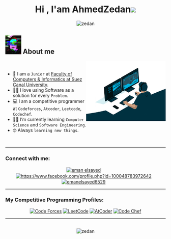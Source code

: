 <h1 align="center">Hi , I'am AhmedZedan<img src="https://media.giphy.com/media/hvRJCLFzcasrR4ia7z/giphy.gif" width="30px"/></h1>
<div align="center">
	<img src="https://komarev.com/ghpvc/?username=1Ahmedzedan&label=Profile%20views&color=0e75b6&style=plastic" alt="zedan" height=25px, width=150px/>
</div>

 ## <picture><img src = "https://raw.githubusercontent.com/1Ahmedzedan/1Ahmedzedan/main/picture/giphy.gif" width = 50px></picture> About me
 
<picture><img align="right" src="https://raw.githubusercontent.com/1Ahmedzedan/1Ahmedzedan/main/picture/giphy%20(1).gif" width = 250px></picture>
<br>

- :school: I am a `Junior` at [Faculty of Computers & Informatics at Suez Canal University](http://suez.edu.eg/ar/?page_id=7325&lang=en).
- :technologist: I love using Software as a solution for every `Problem`.
- :computer: I am a competitive programmer at `Codeforces`, `Atcoder`, `Leetcode`, `Codechef`.
- :student: I’m currently learning `Computer Science` and `Software Engineering`.
- :nerd_face: Always `learning new things`.
<br>

<hr>
<h3 align="left">Connect with me:</h3>
<div align="center">
<a href="https://www.linkedin.com/in/ahmed-zedan-04589624a/" target="blank"><img align="center" src="https://raw.githubusercontent.com/rahuldkjain/github-profile-readme-generator/master/src/images/icons/Social/linked-in-alt.svg" alt="eman elsayed" height="30" width="40" /></a> &nbsp;&nbsp;
<a href="https://www.facebook.com/profile.php?id=100013486804562" target="blank"><img align="center" src="https://raw.githubusercontent.com/rahuldkjain/github-profile-readme-generator/master/src/images/icons/Social/facebook.svg" alt="https://www.facebook.com/profile.php?id=100048783972642" height="30" width="40" /></a> &nbsp;&nbsp;
<a href="https://www.instagram.com/ahmed_zedan111/" target="blank"><img align="center" src="https://raw.githubusercontent.com/rahuldkjain/github-profile-readme-generator/master/src/images/icons/Social/instagram.svg" alt="emanelsayed6529" height="30" width="40" /></a> &nbsp;&nbsp;
</div>

<hr>
<h3 align="left">My Competitive Programming Profiles: </h3>
<div align="center">
 <a href="https://codeforces.com/profile/AhmedZedan"><img src="https://img.icons8.com/external-tal-revivo-shadow-tal-revivo/50/000000/external-codeforces-programming-competitions-and-contests-programming-community-logo-shadow-tal-revivo.png" alt="Code Forces"/></a>
	<a href="https://leetcode.com/az15561888/"><img src="https://img.icons8.com/external-tal-revivo-shadow-tal-revivo/50/000000/external-level-up-your-coding-skills-and-quickly-land-a-job-logo-shadow-tal-revivo.png" alt="LeetCode"/></a>
	<a href="https://atcoder.jp/users/ahmedzedan114"><img src="https://i.ibb.co/Q9WSjDB/logo.png" alt="AtCoder" width = 60px/></a>
	<a href="https://www.codechef.com/users/ahmedzedan884"><img src="https://img.icons8.com/color/50/000000/codechef.png" alt="Code Chef"/></a>
</div>
<hr>
&nbsp;
<div align="center">
	<img src="https://github-readme-stats.vercel.app/api/top-langs?username=1Ahmedzedan &langs_count=10&show_icons=true&locale=en&layout=compact&theme=algolia" 		alt="zedan" height="192px"/>
</div>
